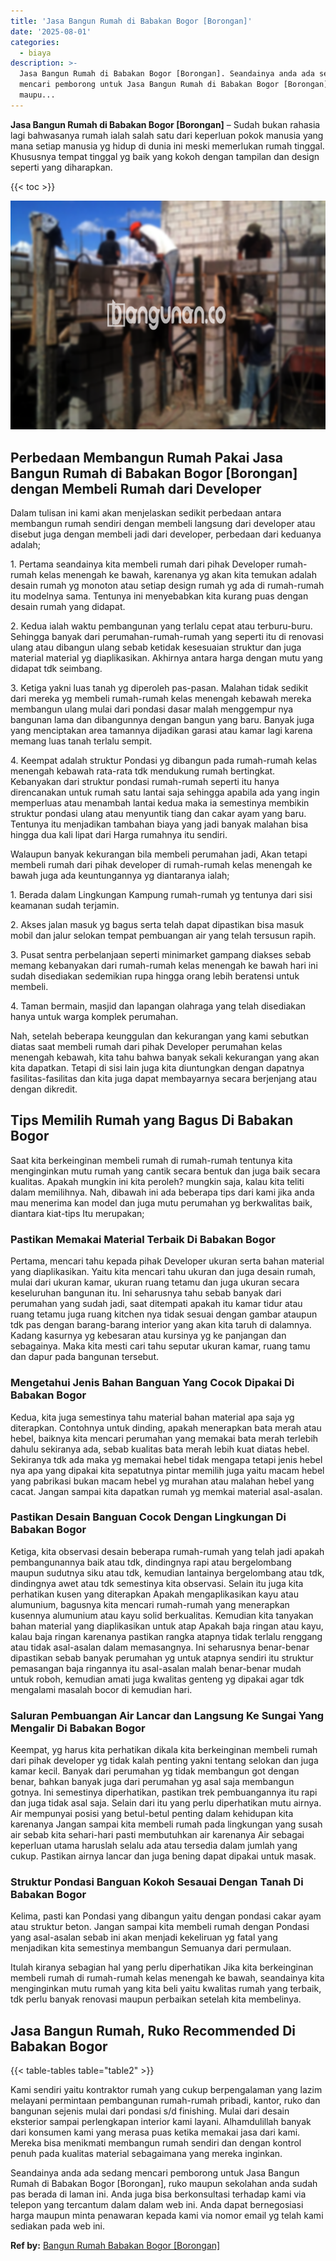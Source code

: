 ```yaml
---
title: 'Jasa Bangun Rumah di Babakan Bogor [Borongan]'
date: '2025-08-01'
categories:
  - biaya
description: >-
  Jasa Bangun Rumah di Babakan Bogor [Borongan]. Seandainya anda ada sedang
  mencari pemborong untuk Jasa Bangun Rumah di Babakan Bogor [Borongan], ruko
  maupu...
---
```


**Jasa Bangun Rumah di Babakan Bogor \[Borongan\]** – Sudah bukan rahasia lagi bahwasanya rumah ialah salah satu dari keperluan pokok manusia yang mana setiap manusia yg hidup di dunia ini meski memerlukan rumah tinggal. Khususnya tempat tinggal yg baik yang kokoh dengan tampilan dan design seperti yang diharapkan.

{{< toc >}}

![Jasa Bangun Rumah di Babakan Bogor [Borongan]](/images/borong-bangunan-42.png)

## Perbedaan Membangun Rumah Pakai Jasa Bangun Rumah di Babakan Bogor \[Borongan\] dengan Membeli Rumah dari Developer

Dalam tulisan ini kami akan menjelaskan sedikit perbedaan antara membangun rumah sendiri dengan membeli langsung dari developer atau disebut juga dengan membeli jadi dari developer, perbedaan dari keduanya adalah;

1\. Pertama seandainya kita membeli rumah dari pihak Developer rumah-rumah kelas menengah ke bawah, karenanya yg akan kita temukan adalah desain rumah yg monoton atau setiap design rumah yg ada di rumah-rumah itu modelnya sama. Tentunya ini menyebabkan kita kurang puas dengan desain rumah yang didapat.

2\. Kedua ialah waktu pembangunan yang terlalu cepat atau terburu-buru. Sehingga banyak dari perumahan-rumah-rumah yang seperti itu di renovasi ulang atau dibangun ulang sebab ketidak kesesuaian struktur dan juga material material yg diaplikasikan. Akhirnya antara harga dengan mutu yang didapat tdk seimbang.

3\. Ketiga yakni luas tanah yg diperoleh pas-pasan. Malahan tidak sedikit dari mereka yg membeli rumah-rumah kelas menengah kebawah mereka membangun ulang mulai dari pondasi dasar malah menggempur nya bangunan lama dan dibangunnya dengan bangun yang baru. Banyak juga yang menciptakan area tamannya dijadikan garasi atau kamar lagi karena memang luas tanah terlalu sempit.

4\. Keempat adalah struktur Pondasi yg dibangun pada rumah-rumah kelas menengah kebawah rata-rata tdk mendukung rumah bertingkat. Kebanyakan dari struktur pondasi rumah-rumah seperti itu hanya direncanakan untuk rumah satu lantai saja sehingga apabila ada yang ingin memperluas atau menambah lantai kedua maka ia semestinya membikin struktur pondasi ulang atau menyuntik tiang dan cakar ayam yang baru. Tentunya itu menjadikan tambahan biaya yang jadi banyak malahan bisa hingga dua kali lipat dari Harga rumahnya itu sendiri.

Walaupun banyak kekurangan bila membeli perumahan jadi, Akan tetapi membeli rumah dari pihak developer di rumah-rumah kelas menengah ke bawah juga ada keuntungannya yg diantaranya ialah;

1\. Berada dalam Lingkungan Kampung rumah-rumah yg tentunya dari sisi keamanan sudah terjamin.

2\. Akses jalan masuk yg bagus serta telah dapat dipastikan bisa masuk mobil dan jalur selokan tempat pembuangan air yang telah tersusun rapih.

3\. Pusat sentra perbelanjaan seperti minimarket gampang diakses sebab memang kebanyakan dari rumah-rumah kelas menengah ke bawah hari ini sudah disediakan sedemikian rupa hingga orang lebih beratensi untuk membeli.

4\. Taman bermain, masjid dan lapangan olahraga yang telah disediakan hanya untuk warga komplek perumahan.

Nah, setelah beberapa keunggulan dan kekurangan yang kami sebutkan diatas saat membeli rumah dari pihak Developer perumahan kelas menengah kebawah, kita tahu bahwa banyak sekali kekurangan yang akan kita dapatkan. Tetapi di sisi lain juga kita diuntungkan dengan dapatnya fasilitas-fasilitas dan kita juga dapat membayarnya secara berjenjang atau dengan dikredit.

## Tips Memilih Rumah yang Bagus Di Babakan Bogor

Saat kita berkeinginan membeli rumah di rumah-rumah tentunya kita menginginkan mutu rumah yang cantik secara bentuk dan juga baik secara kualitas. Apakah mungkin ini kita peroleh? mungkin saja, kalau kita teliti dalam memilihnya. Nah, dibawah ini ada beberapa tips dari kami jika anda mau menerima kan model dan juga mutu perumahan yg berkwalitas baik, diantara kiat-tips Itu merupakan;

### Pastikan Memakai Material Terbaik Di Babakan Bogor

Pertama, mencari tahu kepada pihak Developer ukuran serta bahan material yang diaplikasikan. Yaitu kita mencari tahu ukuran dan juga desain rumah, mulai dari ukuran kamar, ukuran ruang tetamu dan juga ukuran secara keseluruhan bangunan itu. Ini seharusnya tahu sebab banyak dari perumahan yang sudah jadi, saat ditempati apakah itu kamar tidur atau ruang tetamu juga ruang kitchen nya tidak sesuai dengan gambar ataupun tdk pas dengan barang-barang interior yang akan kita taruh di dalamnya. Kadang kasurnya yg kebesaran atau kursinya yg ke panjangan dan sebagainya. Maka kita mesti cari tahu seputar ukuran kamar, ruang tamu dan dapur pada bangunan tersebut.

### Mengetahui Jenis Bahan Banguan Yang Cocok Dipakai Di Babakan Bogor

Kedua, kita juga semestinya tahu material bahan material apa saja yg diterapkan. Contohnya untuk dinding, apakah menerapkan bata merah atau hebel, baiknya kita mencari perumahan yang memakai bata merah terlebih dahulu sekiranya ada, sebab kualitas bata merah lebih kuat diatas hebel. Sekiranya tdk ada maka yg memakai hebel tidak mengapa tetapi jenis hebel nya apa yang dipakai kita sepatutnya pintar memilih juga yaitu macam hebel yang pabrikasi bukan macam hebel yg murahan atau malahan hebel yang cacat. Jangan sampai kita dapatkan rumah yg memkai material asal-asalan.

### Pastikan Desain Banguan Cocok Dengan Lingkungan Di Babakan Bogor

Ketiga, kita observasi desain beberapa rumah-rumah yang telah jadi apakah pembangunannya baik atau tdk, dindingnya rapi atau bergelombang maupun sudutnya siku atau tdk, kemudian lantainya bergelombang atau tdk, dindingnya awet atau tdk semestinya kita observasi. Selain itu juga kita perhatikan kusen yang diterapkan Apakah mengaplikasikan kayu atau alumunium, bagusnya kita mencari rumah-rumah yang menerapkan kusennya alumunium atau kayu solid berkualitas. Kemudian kita tanyakan bahan material yang diaplikasikan untuk atap Apakah baja ringan atau kayu, kalau baja ringan karenanya pastikan rangka atapnya tidak terlalu renggang atau tidak asal-asalan dalam memasangnya. Ini seharusnya benar-benar dipastikan sebab banyak perumahan yg untuk atapnya sendiri itu struktur pemasangan baja ringannya itu asal-asalan malah benar-benar mudah untuk roboh, kemudian amati juga kwalitas genteng yg dipakai agar tdk mengalami masalah bocor di kemudian hari.

### Saluran Pembuangan Air Lancar dan Langsung Ke Sungai Yang Mengalir Di Babakan Bogor

Keempat, yg harus kita perhatikan dikala kita berkeinginan membeli rumah dari pihak developer yg tidak kalah penting yakni tentang selokan dan juga kamar kecil. Banyak dari perumahan yg tidak membangun got dengan benar, bahkan banyak juga dari perumahan yg asal saja membangun gotnya. Ini semestinya diperhatikan, pastikan trek pembuangannya itu rapi dan juga tidak asal saja. Selain dari itu yang perlu diperhatikan mutu airnya. Air mempunyai posisi yang betul-betul penting dalam kehidupan kita karenanya Jangan sampai kita membeli rumah pada lingkungan yang susah air sebab kita sehari-hari pasti membutuhkan air karenanya Air sebagai keperluan utama haruslah selalu ada atau tersedia dalam jumlah yang cukup. Pastikan airnya lancar dan juga bening dapat dipakai untuk masak.

### Struktur Pondasi Banguan Kokoh Sesauai Dengan Tanah Di Babakan Bogor

Kelima, pasti kan Pondasi yang dibangun yaitu dengan pondasi cakar ayam atau struktur beton. Jangan sampai kita membeli rumah dengan Pondasi yang asal-asalan sebab ini akan menjadi kekeliruan yg fatal yang menjadikan kita semestinya membangun Semuanya dari permulaan.

Itulah kiranya sebagian hal yang perlu diperhatikan Jika kita berkeinginan membeli rumah di rumah-rumah kelas menengah ke bawah, seandainya kita menginginkan mutu rumah yang kita beli yaitu kwalitas rumah yang terbaik, tdk perlu banyak renovasi maupun perbaikan setelah kita membelinya.

## Jasa Bangun Rumah, Ruko Recommended Di Babakan Bogor

{{< table-tables table="table2" >}}

Kami sendiri yaitu kontraktor rumah yang cukup berpengalaman yang lazim melayani permintaan pembangunan rumah-rumah pribadi, kantor, ruko dan bangunan sejenis mulai dari pondasi s/d finishing. Mulai dari desain eksterior sampai perlengkapan interior kami layani. Alhamdulillah banyak dari konsumen kami yang merasa puas ketika memakai jasa dari kami. Mereka bisa menikmati membangun rumah sendiri dan dengan kontrol penuh pada kualitas material sebagaimana yang mereka inginkan.

Seandainya anda ada sedang mencari pemborong untuk Jasa Bangun Rumah di Babakan Bogor \[Borongan\], ruko maupun sekolahan anda sudah pas berada di laman ini. Anda juga bisa berkonsultasi terhadap kami via telepon yang tercantum dalam dalam web ini. Anda dapat bernegosiasi harga maupun minta penawaran kepada kami via nomor email yg telah kami sediakan pada web ini.

**Ref by:** [Bangun Rumah Babakan Bogor [Borongan]](https://id.wikipedia.org/wiki/Bangun)

